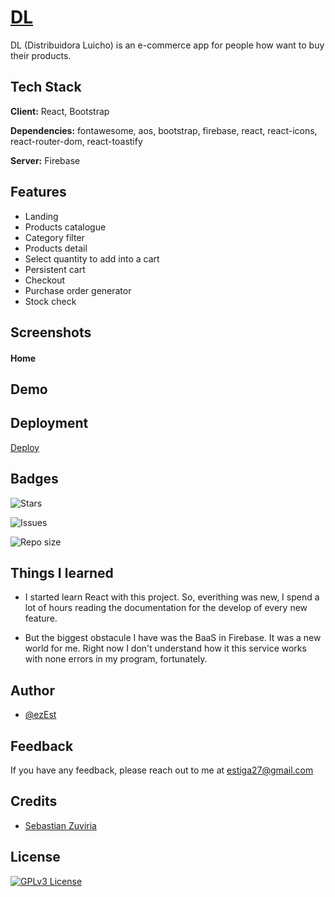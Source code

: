 # [DL](https://github.com/ezEst6/furry-carnival)

DL (Distribuidora Luicho) is an e-commerce app for people how want to buy their products.

## Tech Stack

**Client:** React, Bootstrap

**Dependencies:** fontawesome, aos, bootstrap, firebase, react, react-icons, react-router-dom, react-toastify

**Server:** Firebase

## Features

- Landing
- Products catalogue
- Category filter
- Products detail
- Select quantity to add into a cart
- Persistent cart
- Checkout
- Purchase order generator
- Stock check

## Screenshots

#### Home

## Demo

## Deployment

[Deploy](https://furry-carnival-cc1po82gt-ezest6.vercel.app/)

## Badges

![Stars](https://img.shields.io/github/stars/ezEst6/furry-carnival?style=social)

![Issues](https://img.shields.io/github/issues-raw/ezEst6/furry-carnival?style=social)

![Repo size](https://img.shields.io/github/repo-size/ezEst6/furry-carnival)

## Things I learned

- I started learn React with this project. So, everithing was new, I spend a lot of hours reading the documentation for the develop of every new feature.

- But the biggest obstacule I have was the BaaS in Firebase. It was a new world for me. Right now I don't understand how it this service works with none errors in my program, fortunately.

## Author

- [@ezEst](https://github.com/ezEst6)

## Feedback

If you have any feedback, please reach out to me at estiga27@gmail.com

## Credits

- [Sebastian Zuviria](https://github.com/sebazio)

## License

[![GPLv3 License](https://img.shields.io/badge/License-GPL%20v3-yellow.svg)](https://opensource.org/licenses/)
